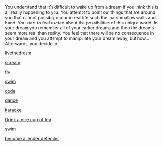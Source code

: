 You understand that it's difficult to wake up from a dream if you think this is all really happening to you.
You attempt to point out things that are around you that cannot possibly occur in real life
such the marshmallow walls and hand.
You start to feel excted about the possibilities of this unique world.
In your dream you remember all of your earlier dreams and then the dreams seem more real than reality. 
You feel that there will be no consequence in your dream and you attempt to manipulate your dream away, but how...
Afterwards, you decide to:

[livethedream](../dream/livethedream/livethedream.md)

[scream](../scream/scream.md)

[fly](../dream/fly/fly.md)

[swim](../dream/swim/swim.md)

[code](../dream/code/code.md)

[dance](../dance/dance.md)

[karaoke](../karaoke/nope.md)

[Drink a nice cup of tea](../tea/tea.md)

[swim](../swim/swim.md)

[become a tender defender](/tender-defender/tender-defender.md)